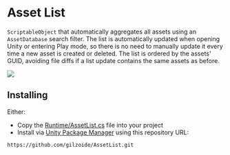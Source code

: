 # Asset List
`ScriptableObject` that automatically aggregates all assets using an
`AssetDatabase` search filter.
The list is automatically updated when opening Unity or entering Play mode, so
there is no need to manually update it every time a new asset is created or
deleted.
The list is ordered by the assets' GUID, avoiding file diffs if a list update
contains the same assets as before.

![](Extras~/demo.gif)


## Installing
Either:

- Copy the [Runtime/AssetList.cs](Runtime/AssetList.cs) file into your project
- Install via [Unity Package Manager](https://docs.unity3d.com/Manual/upm-ui-giturl.html)
  using this repository URL:

```
https://github.com/gilzoide/AssetList.git
```
